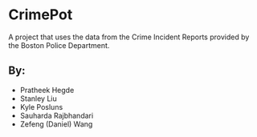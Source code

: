 # CrimePot

A project that uses the data from the Crime Incident Reports provided by the Boston Police Department.

## By: 
- Pratheek Hegde
- Stanley Liu
- Kyle Posluns
- Sauharda Rajbhandari
- Zefeng (Daniel) Wang

